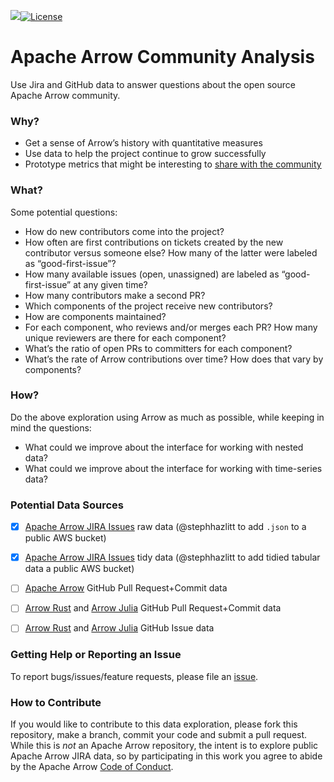 [![](https://img.shields.io/badge/Lifecycle-Exploration-yellow)![License](https://img.shields.io/badge/License-Apache%202.0-blue.svg)](https://opensource.org/licenses/Apache-2.0)


# Apache Arrow Community Analysis

Use Jira and GitHub data to answer questions about the open source Apache Arrow community.

### Why?

- Get a sense of Arrow’s history with quantitative measures
- Use data to help the project continue to grow successfully
- Prototype metrics that might be interesting to [share with the community](https://arrow.apache.org/blog/2022/05/15/8.0.0-release/)


### What?

Some potential questions:

- How do new contributors come into the project?
- How often are first contributions on tickets created by the new contributor versus someone else? How many of the latter were labeled as “good-first-issue”?
- How many available issues (open, unassigned) are labeled as “good-first-issue” at any given time?
- How many contributors make a second PR?
- Which components of the project receive new contributors?
- How are components maintained?
- For each component, who reviews and/or merges each PR? How many unique reviewers are there for each component?
- What’s the ratio of open PRs to committers for each component?
- What’s the rate of Arrow contributions over time? How does that vary by components?

### How?

Do the above exploration using Arrow as much as possible, while keeping in mind the questions:

- What could we improve about the interface for working with nested data?
- What could we improve about the interface for working with time-series data?

### Potential Data Sources

- [x] [Apache Arrow JIRA Issues](https://issues.apache.org/jira/projects/ARROW/issues/) raw data (@stephhazlitt to add `.json` to a public AWS bucket)
- [x] [Apache Arrow JIRA Issues]((https://issues.apache.org/jira/projects/ARROW/issues/)) tidy data (@stephhazlitt to add tidied tabular data a public AWS bucket)
- [ ] [Apache Arrow](https://github.com/apache/arrow) GitHub Pull Request+Commit data
- [ ]  [Arrow Rust](https://github.com/apache/arrow-rs) and [Arrow Julia](https://github.com/apache/arrow-julia) GitHub Pull Request+Commit data
- [ ] [Arrow Rust](https://github.com/apache/arrow-rs) and [Arrow Julia](https://github.com/apache/arrow-julia) GitHub Issue data



### Getting Help or Reporting an Issue

To report bugs/issues/feature requests, please file an
[issue](https://github.com/stephhazlitt/barrow-jira-exploration/issues/).


### How to Contribute

If you would like to contribute to this data exploration, please fork this repository, make a branch, commit your code and submit a pull request. While this is _not_ an Apache Arrow repository, the intent is to explore public Apache Arrow JIRA data, so by participating in this work you agree to abide by the Apache Arrow [Code of Conduct](https://www.apache.org/foundation/policies/conduct.html).

